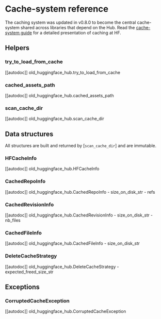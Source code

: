 <!--⚠️ Note that this file is in Markdown but contain specific syntax for our doc-builder (similar to MDX) that may not be
rendered properly in your Markdown viewer.
-->

# Cache-system reference

The caching system was updated in v0.8.0 to become the central cache-system shared
across libraries that depend on the Hub. Read the [cache-system guide](../guides/manage-cache)
for a detailed presentation of caching at HF.

## Helpers

### try_to_load_from_cache

[[autodoc]] old_huggingface_hub.try_to_load_from_cache

### cached_assets_path

[[autodoc]] old_huggingface_hub.cached_assets_path

### scan_cache_dir

[[autodoc]] old_huggingface_hub.scan_cache_dir

## Data structures

All structures are built and returned by [`scan_cache_dir`] and are immutable.

### HFCacheInfo

[[autodoc]] old_huggingface_hub.HFCacheInfo

### CachedRepoInfo

[[autodoc]] old_huggingface_hub.CachedRepoInfo
    - size_on_disk_str
    - refs

### CachedRevisionInfo

[[autodoc]] old_huggingface_hub.CachedRevisionInfo
    - size_on_disk_str
    - nb_files

### CachedFileInfo

[[autodoc]] old_huggingface_hub.CachedFileInfo
    - size_on_disk_str

### DeleteCacheStrategy

[[autodoc]] old_huggingface_hub.DeleteCacheStrategy
    - expected_freed_size_str

## Exceptions

### CorruptedCacheException

[[autodoc]] old_huggingface_hub.CorruptedCacheException
